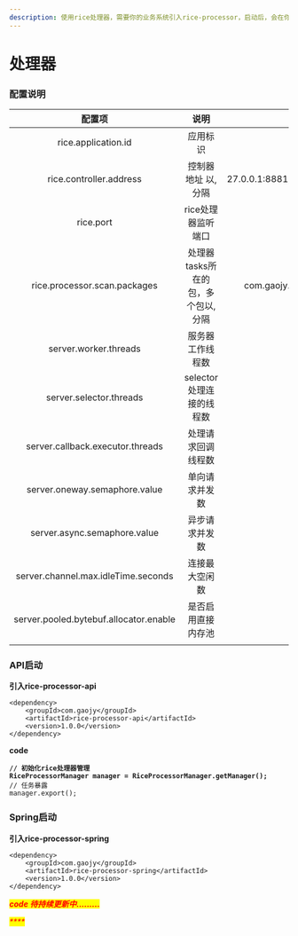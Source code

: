 ```yaml
---
description: 使用rice处理器，需要你的业务系统引入rice-processor，启动后，会在你的系统中新开一个rice端口，提供给rice调度器远程调用。
---
```


# 处理器

### 配置说明

|                   配置项                  |          说明          |                     示例                    |
| :------------------------------------: | :------------------: | :---------------------------------------: |
|           rice.application.id          |         应用标识         |                   10001                   |
|         rice.controller.address        |      控制器地址 以,分隔      | 27.0.0.1:8881,27.0.0.1:8882,27.0.0.1:8883 |
|                rice.port               |      rice处理器监听端口     |                    8888                   |
|      rice.processor.scan.packages      | 处理器tasks所在的包，多个包以,分隔 |    com.gaojy.rice.processor.api.invoker   |
|          server.worker.threads         |       服务器工作线程数       |                     16                    |
|         server.selector.threads        |   selector处理连接的线程数   |                     2                     |
|    server.callback.executor.threads    |       处理请求回调线程数      |                     4                     |
|      server.oneway.semaphore.value     |        单向请求并发数       |                    100                    |
|      server.async.semaphore.value      |        异步请求并发数       |                    100                    |
|   server.channel.max.idleTime.seconds  |        连接最大空闲数       |                    100                    |
| server.pooled.bytebuf.allocator.enable |       是否启用直接内存池      |                   false                   |
|                                        |                      |                                           |

### API启动

**引入rice-processor-api**

```
<dependency>
    <groupId>com.gaojy</groupId>
    <artifactId>rice-processor-api</artifactId>
    <version>1.0.0</version>
</dependency>
```

**code**

<pre><code><strong>// 初始化rice处理器管理
</strong><strong>RiceProcessorManager manager = RiceProcessorManager.getManager();
</strong>// 任务暴露
manager.export();</code></pre>

### Spring启动

**引入rice-processor-spring**

```
<dependency>
    <groupId>com.gaojy</groupId>
    <artifactId>rice-processor-spring</artifactId>
    <version>1.0.0</version>
</dependency>
```

_<mark style="color:red;">**code 待持续更新中.........**</mark>_

_<mark style="color:red;">****</mark>_
